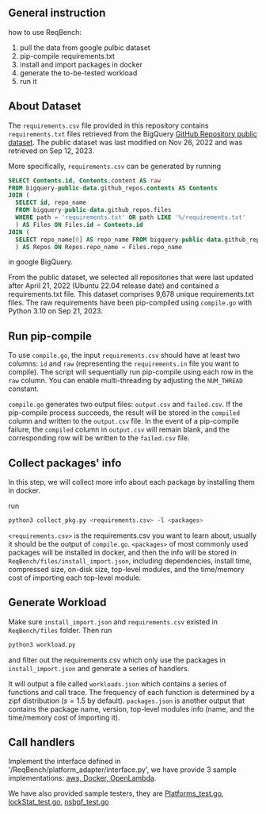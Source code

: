 ## General instruction 
how to use ReqBench:
1. pull the data from google pulbic dataset
2. pip-compile requirements.txt
3. install and import packages in docker
4. generate the to-be-tested workload
5. run it

## About Dataset
The `requirements.csv` file provided in this repository contains `requirements.txt` files retrieved from the BigQuery [GitHub Repository public dataset](https://console.cloud.google.com/marketplace/product/github/github-repos). The public dataset was last modified on Nov 26, 2022 and was retrieved on Sep 12, 2023. 

More specifically, `requirements.csv` can be generated by running
```sql
SELECT Contents.id, Contents.content AS raw
FROM bigquery-public-data.github_repos.contents AS Contents
JOIN (
  SELECT id, repo_name
  FROM bigquery-public-data.github_repos.files
  WHERE path = 'requirements.txt' OR path LIKE '%/requirements.txt'
  ) AS Files ON Files.id = Contents.id
JOIN (
  SELECT repo_name[0] AS repo_name FROM bigquery-public-data.github_repos.commits WHERE author.date.seconds > 1650499200 GROUP BY repo_name[0]
  ) AS Repos ON Repos.repo_name = Files.repo_name
```
in google BigQuery.

From the public dataset, we selected all repositories that were last updated after April 21, 2022 (Ubuntu 22.04 release date) and contained a requirements.txt file. This dataset comprises 9,678 unique requirements.txt files. The raw requirements have been pip-compiled using `compile.go` with Python 3.10 on Sep 21, 2023.

## Run pip-compile
To use `compile.go`, the input `requirements.csv` should have at least two columns: `id` and `raw` (representing the `requirements.in` file you want to compile). The script will sequentially run pip-compile using each row in the `raw` column. You can enable multi-threading by adjusting the `NUM_THREAD` constant. 

`compile.go` generates two output files: `output.csv` and `failed.csv`. If the pip-compile process succeeds, the result will be stored in the `compiled` column and written to the `output.csv` file. In the event of a pip-compile failure, the `compiled` column in `output.csv` will remain blank, and the corresponding row will be written to the `failed.csv` file.

## Collect packages' info
In this step, we will collect more info about each package by installing them in docker.

run
```sh
python3 collect_pkg.py <requirements.csv> -l <packages>
```
`<requirements.csv>` is the requirements.csv you want to learn about, 
usually it should be the output of `compile.go`.
`<packages>` of most commonly used packages will be installed in docker,
and then the info will be stored in `ReqBench/files/install_import.json`, including dependencies, install time, compressed size, on-disk size, 
top-level modules, and the time/memory cost of importing each top-level module.

## Generate Workload
Make sure `install_import.json` and `requirements.csv` existed in `ReqBench/files` folder. Then run
```sh
python3 workload.py
```
and filter out the requirements.csv which only use the packages in `install_import.json` and generate a series of handlers.

It will output a file called `workloads.json` which contains a series of functions and call trace. 
The frequency of each function is determined by a zipf distribution ($s=1.5$ by default).
`packages.json` is another output that contains the package name, version, top-level modules info (name, and the time/memory cost of importing it).

## Call handlers
Implement the interface defined in '/ReqBench/platform_adapter/interface.py', we have provide 3 sample implementations:
[aws, Docker, OpenLambda](https://github.com/open-lambda/ReqBench/tree/go-refactor/src/platform_adapter).

We have also provided sample testers, they are [Platforms_test.go](https://github.com/open-lambda/ReqBench/blob/go-refactor/src/tests/Platforms_test.go), [lockStat_test.go](https://github.com/open-lambda/ReqBench/blob/go-refactor/src/tests/lockStat_test.go), [nsbpf_test.go](https://github.com/open-lambda/ReqBench/blob/go-refactor/src/tests/nsbpf_test.go)
